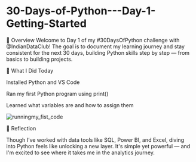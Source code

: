 # 30-Days-of-Python---Day-1-Getting-Started
🚀 Overview  Welcome to Day 1 of my #30DaysOfPython challenge with @IndianDataClub! The goal is to document my learning journey and stay consistent for the next 30 days, building Python skills step by step — from basics to building projects.

📌 What I Did Today

Installed Python and VS Code

Ran my first Python program using print()

Learned what variables are and how to assign them

![runningmy_fist_code](https://github.com/user-attachments/assets/401a5371-b8a2-486d-8de8-c28a98fcbb29)


🤔 Reflection

Though I’ve worked with data tools like SQL, Power BI, and Excel, diving into Python feels like unlocking a new layer. It's simple yet powerful — and I'm excited to see where it takes me in the analytics journey.

